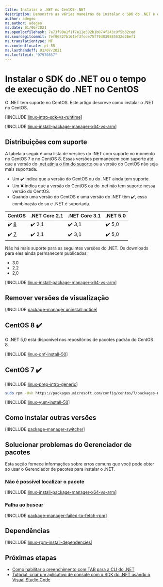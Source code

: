 ```yaml
---
title: Instalar o .NET no CentOS-.NET
description: Demonstra as várias maneiras de instalar o SDK do .NET e o tempo de execução do .NET no CentOS.
author: adegeo
ms.author: adegeo
ms.date: 01/06/2021
ms.openlocfilehash: 7e73f90a1f1f7e11e592b1b074f243c9f5b32ced
ms.sourcegitcommit: 7ef96827b161ef3fcde75f79d839885632e26ef1
ms.translationtype: MT
ms.contentlocale: pt-BR
ms.lasthandoff: 01/07/2021
ms.locfileid: "97970857"
---
```

# <a name="install-the-net-sdk-or-the-net-runtime-on-centos"></a>Instalar o SDK do .NET ou o tempo de execução do .NET no CentOS

O .NET tem suporte no CentOS. Este artigo descreve como instalar o .NET no CentOS.

[!INCLUDE [linux-intro-sdk-vs-runtime](includes/linux-intro-sdk-vs-runtime.md)]

[!INCLUDE [linux-install-package-manager-x64-vs-arm](includes/linux-install-package-manager-x64-vs-arm.md)]

## <a name="supported-distributions"></a>Distribuições com suporte

A tabela a seguir é uma lista de versões do .NET com suporte no momento no CentOS 7 e no CentOS 8. Essas versões permanecem com suporte até que a versão do [.net atinja o fim do suporte](https://dotnet.microsoft.com/platform/support/policy/dotnet-core) ou a versão do CentOS não seja mais suportada.

- Um ✔️ indica que a versão do CentOS ou do .NET ainda tem suporte.
- Um ❌ indica que a versão do CentOS ou do .net não tem suporte nessa versão do CentOS.
- Quando uma versão do CentOS e uma versão do .NET têm ✔️, essa combinação de so e .NET é suportada.

| CentOS                   | .NET Core 2.1 | .NET Core 3.1 | .NET 5.0 |
|--------------------------|---------------|---------------|----------------|
| ✔️ [8](#centos-8-) | ✔️ 2,1        | ✔️ 3,1        | ✔️ 5,0 |
| ✔️ [7](#centos-7-) | ✔️ 2,1        | ✔️ 3,1        | ✔️ 5,0 |

Não há mais suporte para as seguintes versões do .NET. Os downloads para eles ainda permanecem publicados:

- 3.0
- 2.2
- 2,0

[!INCLUDE [linux-install-package-manager-x64-vs-arm](includes/linux-install-package-manager-x64-vs-arm.md)]

## <a name="remove-preview-versions"></a>Remover versões de visualização

[!INCLUDE [package-manager uninstall notice](./includes/linux-uninstall-preview-info.md)]

## <a name="centos-8-"></a>CentOS 8 ✔️

O .NET 5,0 está disponível nos repositórios de pacotes padrão do CentOS 8.

[!INCLUDE [linux-dnf-install-50](includes/linux-install-50-dnf.md)]

## <a name="centos-7-"></a>CentOS 7 ✔️

[!INCLUDE [linux-prep-intro-generic](includes/linux-prep-intro-generic.md)]

```bash
sudo rpm -Uvh https://packages.microsoft.com/config/centos/7/packages-microsoft-prod.rpm
```

[!INCLUDE [linux-yum-install-50](includes/linux-install-50-yum.md)]

## <a name="how-to-install-other-versions"></a>Como instalar outras versões

[!INCLUDE [package-manager-switcher](./includes/package-manager-heading-hack-pkgname.md)]

## <a name="troubleshoot-the-package-manager"></a>Solucionar problemas do Gerenciador de pacotes

Esta seção fornece informações sobre erros comuns que você pode obter ao usar o Gerenciador de pacotes para instalar o .NET.

### <a name="unable-to-find-package"></a>Não é possível localizar o pacote

[!INCLUDE [linux-install-package-manager-x64-vs-arm](includes/linux-install-package-manager-x64-vs-arm.md)]

### <a name="failed-to-fetch"></a>Falha ao buscar

[!INCLUDE [package-manager-failed-to-fetch-rpm](includes/package-manager-failed-to-fetch-rpm.md)]

## <a name="dependencies"></a>Dependências

[!INCLUDE [linux-rpm-install-dependencies](includes/linux-rpm-install-dependencies.md)]

## <a name="next-steps"></a>Próximas etapas

- [Como habilitar o preenchimento com TAB para a CLI do .NET](../tools/enable-tab-autocomplete.md)
- [Tutorial: criar um aplicativo de console com o SDK do .NET usando o Visual Studio Code](../tutorials/with-visual-studio-code.md)
